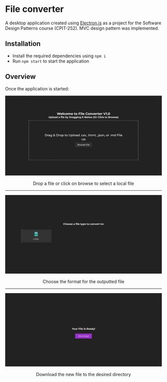 # File converter

A desktop application created using [Electron.js](https://www.electronjs.org/) as a project for the Software Design Patterns course (CPIT-252). MVC design pattern was implemented.


## Installation

- Install the required dependencies using `npm i`
- Run `npm start` to start the application

## Overview

Once the application is started:
<center>

![Application started](./imgs/start.png)

Drop a file or click on browse to select a local file
</center>

---

<center>

![Format of output file](./imgs/format.png)

Choose the format for the outputted file
</center>

---

<center>

![Download-btn](./imgs/download.png)

Download the new file to the desired directory

</center>